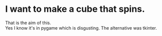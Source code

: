 # I want to make a cube that spins.

That is the aim of this. \
Yes I know it's in pygame which is disgusting. The alternative was tkinter.
